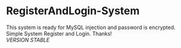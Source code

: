 # RegisterAndLogin-System
This system is ready for MySQL injection and password is encrypted. Simple System Register and Login. Thanks!<br> 
*VERSION STABLE*
